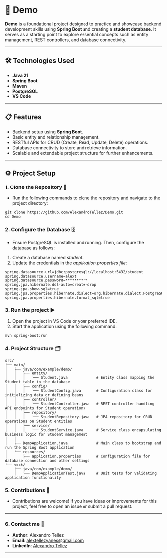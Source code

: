 # 🌟 Demo

**Demo** is a foundational project designed to practice and showcase backend development skills using **Spring Boot** and creating a **student database**. It serves as a starting point to explore essential concepts such as entity management, REST controllers, and database connectivity.

---

## 🛠️ Technologies Used

- **Java 21**
- **Spring Boot**
- **Maven**
- **PostgreSQL**
- **VS Code**

---

## 📋 Features

- Backend setup using **Spring Boot**.
- Basic entity and relationship management.
- RESTful APIs for CRUD (Create, Read, Update, Delete) operations.
- Database connectivity to store and retrieve information.
- Scalable and extendable project structure for further enhancements.

---

## ⚙️ Project Setup

### 1. Clone the Repository 📂

* Run the following commands to clone the repository and navigate to the project directory:

```
git clone https://github.com/AlexandroTellez/Demo.git
cd Demo
```

### 2. Configure the Database 🗄️

* Ensure PostgreSQL is installed and running. Then, configure the database as follows:

1. Create a database named *student*.
2. Update the credentials in the *application.properties file*:

```
spring.datasource.url=jdbc:postgresql://localhost:5432/student
spring.datasource.username=alext
spring.datasource.password=**********
spring.jpa.hibernate.ddl-auto=create-drop
spring.jpa.show-sql=true
spring.jpa.properties.hibernate.dialect=org.hibernate.dialect.PostgreSQLDialect
spring.jpa.properties.hibernate.format_sql=true
```

### 3. Run the project ▶️

1. Open the project in VS Code or your preferred IDE.
2. Start the application using the following command:
```
mvn spring-boot:run
```

### 4. Project Structure 🗂️

```
src/
├── main/
│   ├── java/com/example/demo/
│   │   ├── entity/
│   │   │   └── Student.java             # Entity class mapping the Student table in the database
│   │   ├── config/
│   │   │   └── StudentConfig.java       # Configuration class for initializing data or defining beans
│   │   ├── controller/
│   │   │   └── StudentController.java   # REST controller handling API endpoints for Student operations
│   │   ├── repository/
│   │   │   └── StudentRepository.java   # JPA repository for CRUD operations on Student entities
│   │   ├── service/
│   │   │   └── StudentService.java      # Service class encapsulating business logic for Student management
│   │
│   ├── DemoApplication.java             # Main class to bootstrap and run the Spring Boot application
│   └── resources/
│       ├── application.properties       # Configuration file for database connection and other settings
└── test/
    ├── java/com/example/demo/
    │   └── DemoApplicationTest.java     # Unit tests for validating application functionality
```

### 5. Contributions 🙌

* Contributions are welcome! If you have ideas or improvements for this project, feel free to open an issue or submit a pull request.

---

### 6. Contact me 📧

* **Author**: Alexandro Tellez
* **Email**: alextellezyanes@gmail.com
* **LinkedIn**: [Alexandro Tellez](https://www.linkedin.com/in/alex-tellez-y/)

---
